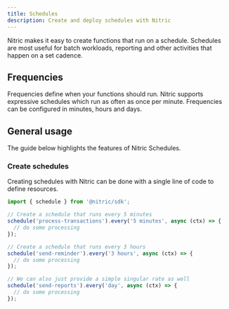 ```yaml
---
title: Schedules
description: Create and deploy schedules with Nitric
---
```


Nitric makes it easy to create functions that run on a schedule. Schedules are most useful for batch workloads, reporting and other activities that happen on a set cadence.

## Frequencies

Frequencies define when your functions should run. Nitric supports expressive schedules which run as often as once per minute. Frequencies can be configured in minutes, hours and days.

## General usage

The guide below highlights the features of Nitric Schedules.

### Create schedules

Creating schedules with Nitric can be done with a single line of code to define resources.

```javascript
import { schedule } from '@nitric/sdk';

// Create a schedule that runs every 5 minutes
schedule('process-transactions').every('5 minutes', async (ctx) => {
  // do some processing
});

// Create a schedule that runs every 3 hours
schedule('send-reminder').every('3 hours', async (ctx) => {
  // do some processing
});

// We can also just provide a simple singular rate as well
schedule('send-reports').every('day', async (ctx) => {
  // do some processing
});
```
